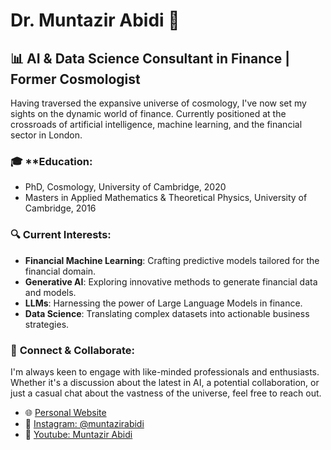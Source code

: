 # Dr. Muntazir Abidi :wave:

## 📊 **AI & Data Science Consultant in Finance | Former Cosmologist**

Having traversed the expansive universe of cosmology, I've now set my sights on the dynamic world of finance. Currently positioned at the crossroads of artificial intelligence, machine learning, and the financial sector in London.


### 🎓 **Education:
- PhD, Cosmology, University of Cambridge, 2020
- Masters in Applied Mathematics & Theoretical Physics, University of Cambridge, 2016

### 🔍 **Current Interests**:
- **Financial Machine Learning**: Crafting predictive models tailored for the financial domain.
- **Generative AI**: Exploring innovative methods to generate financial data and models.
- **LLMs**: Harnessing the power of Large Language Models in finance.
- **Data Science**: Translating complex datasets into actionable business strategies.

### 🔗 **Connect & Collaborate**:
I'm always keen to engage with like-minded professionals and enthusiasts. Whether it's a discussion about the latest in AI, a potential collaboration, or just a casual chat about the vastness of the universe, feel free to reach out.

- 🌐 [Personal Website](https://muntazirabidi.com/)
- 📸 [Instagram: @muntazirabidi](https://www.instagram.com/muntazirabidi/)
- 🎥 [Youtube: Muntazir Abidi](https://www.youtube.com/user/MuntazirAbidi)
